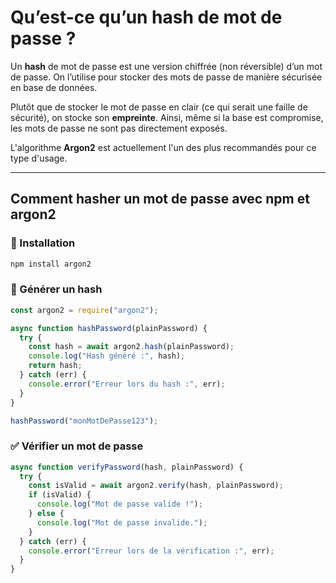 # Qu’est-ce qu’un hash de mot de passe ?

Un **hash** de mot de passe est une version chiffrée (non réversible) d’un mot de passe. On l’utilise pour stocker des mots de passe de manière sécurisée en base de données.

Plutôt que de stocker le mot de passe en clair (ce qui serait une faille de sécurité), on stocke son **empreinte**. Ainsi, même si la base est compromise, les mots de passe ne sont pas directement exposés.

L'algorithme **Argon2** est actuellement l'un des plus recommandés pour ce type d'usage.

---
  
## Comment hasher un mot de passe avec npm et argon2

### 🔧 Installation

```bash
npm install argon2
```

### 🔐 Générer un hash

```js
const argon2 = require("argon2");

async function hashPassword(plainPassword) {
  try {
    const hash = await argon2.hash(plainPassword);
    console.log("Hash généré :", hash);
    return hash;
  } catch (err) {
    console.error("Erreur lors du hash :", err);
  }
}

hashPassword("monMotDePasse123");
```

### ✅ Vérifier un mot de passe

```js
async function verifyPassword(hash, plainPassword) {
  try {
    const isValid = await argon2.verify(hash, plainPassword);
    if (isValid) {
      console.log("Mot de passe valide !");
    } else {
      console.log("Mot de passe invalide.");
    }
  } catch (err) {
    console.error("Erreur lors de la vérification :", err);
  }
}
```
